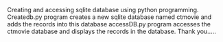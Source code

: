 Creating and accessing sqlite database using python programming.
Createdb.py program creates a new sqlite database named ctmovie and adds the records into this database
accessDB.py program accesses the ctmovie database and displays the records in the database.
Thank you.....
